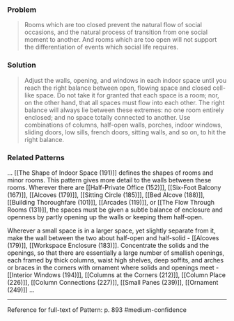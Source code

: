 ### Problem
>Rooms which are too closed prevent the natural flow of social occasions, and the natural process of transition from one social moment to another. And rooms which are too open will not support the differentiation of events which social life requires.

### Solution
>Adjust the walls, opening, and windows in each indoor space until you reach the right balance between open, flowing space and closed cell-like space. Do not take it for granted that each space is a room; nor, on the other hand, that all spaces must flow into each other. The right balance will always lie between these extremes: no one room entirely enclosed; and no space totally connected to another. Use combinations of columns, half-open walls, porches, indoor windows, sliding doors, low sills, french doors, sitting walls, and so on, to hit the right balance.

### Related Patterns
... [[The Shape of Indoor Space (191)]] defines the shapes of rooms and minor rooms. This pattern gives more detail to the walls between these rooms. Wherever there are [[Half-Private Office (152)]], [[Six-Foot Balcony (167)]], [[Alcoves (179)]], [[Sitting Circle (185)]], [[Bed Alcove (188)]], [[Building Thoroughfare (101)]], [[Arcades (119)]], or [[The Flow Through Rooms (131)]], the spaces must be given a subtle balance of enclosure and openness by partly opening up the walls or keeping them half-open.

Wherever a small space is in a larger space, yet slightly separate from it, make the wall between the two about half-open and half-solid - [[Alcoves (179)]], [[Workspace Enclosure (183)]]. Concentrate the solids and the openings, so that there are essentially a large number of smallish openings, each framed by thick columns, waist high shelves, deep soffits, and arches or braces in the corners with ornament where solids and openings meet - [[Interior Windows (194)]], [[Columns at the Corners (212)]], [[Column Place (226)]], [[Column Connections (227)]], [[Small Panes (239)]], [[Ornament (249)]] ...

---
Reference for full-text of Pattern: p. 893 #medium-confidence 